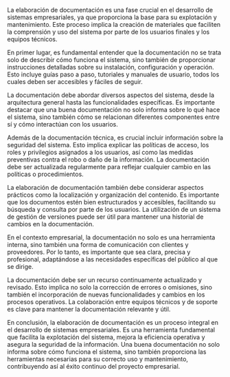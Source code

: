 La elaboración de documentación es una fase crucial en el desarrollo de sistemas empresariales, ya que proporciona la base para su explotación y mantenimiento. Este proceso implica la creación de materiales que faciliten la comprensión y uso del sistema por parte de los usuarios finales y los equipos técnicos.

En primer lugar, es fundamental entender que la documentación no se trata solo de describir cómo funciona el sistema, sino también de proporcionar instrucciones detalladas sobre su instalación, configuración y operación. Esto incluye guías paso a paso, tutoriales y manuales de usuario, todos los cuales deben ser accesibles y fáciles de seguir.

La documentación debe abordar diversos aspectos del sistema, desde la arquitectura general hasta las funcionalidades específicas. Es importante destacar que una buena documentación no solo informa sobre lo qué hace el sistema, sino también cómo se relacionan diferentes componentes entre sí y cómo interactúan con los usuarios.

Además de la documentación técnica, es crucial incluir información sobre la seguridad del sistema. Esto implica explicar las políticas de acceso, los roles y privilegios asignados a los usuarios, así como las medidas preventivas contra el robo o daño de la información. La documentación debe ser actualizada regularmente para reflejar cualquier cambio en las políticas o procedimientos.

La elaboración de documentación también debe considerar aspectos prácticos como la localización y organización del contenido. Es importante que los documentos estén bien estructurados y accesibles, facilitando su búsqueda y consulta por parte de los usuarios. La utilización de un sistema de gestión de versiones puede ser útil para mantener una historial de cambios en la documentación.

En el contexto empresarial, la documentación no solo es una herramienta interna, sino también una forma de comunicación con clientes y proveedores. Por lo tanto, es importante que sea clara, precisa y profesional, adaptándose a las necesidades específicas del público al que se dirige.

La documentación debe ser un recurso continuamente actualizado y revisado. Esto implica no solo la corrección de errores o omisiones, sino también el incorporación de nuevas funcionalidades y cambios en los procesos operativos. La colaboración entre equipos técnicos y de soporte es clave para mantener la documentación relevante y útil.

En conclusión, la elaboración de documentación es un proceso integral en el desarrollo de sistemas empresariales. Es una herramienta fundamental que facilita la explotación del sistema, mejora la eficiencia operativa y asegura la seguridad de la información. Una buena documentación no solo informa sobre cómo funciona el sistema, sino también proporciona las herramientas necesarias para su correcto uso y mantenimiento, contribuyendo así al éxito continuo del proyecto empresarial.
